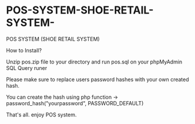 # POS-SYSTEM-SHOE-RETAIL-SYSTEM-
POS SYSTEM (SHOE RETAIL SYSTEM)

How to Install?

Unzip pos.zip file to your directory and run pos.sql on your phpMyAdmin SQL Query runer

Please make sure to replace users password hashes with your own created hash.

You can create the hash using php function -> password_hash("yourpassword", PASSWORD_DEFAULT)

That's all. enjoy POS system.
